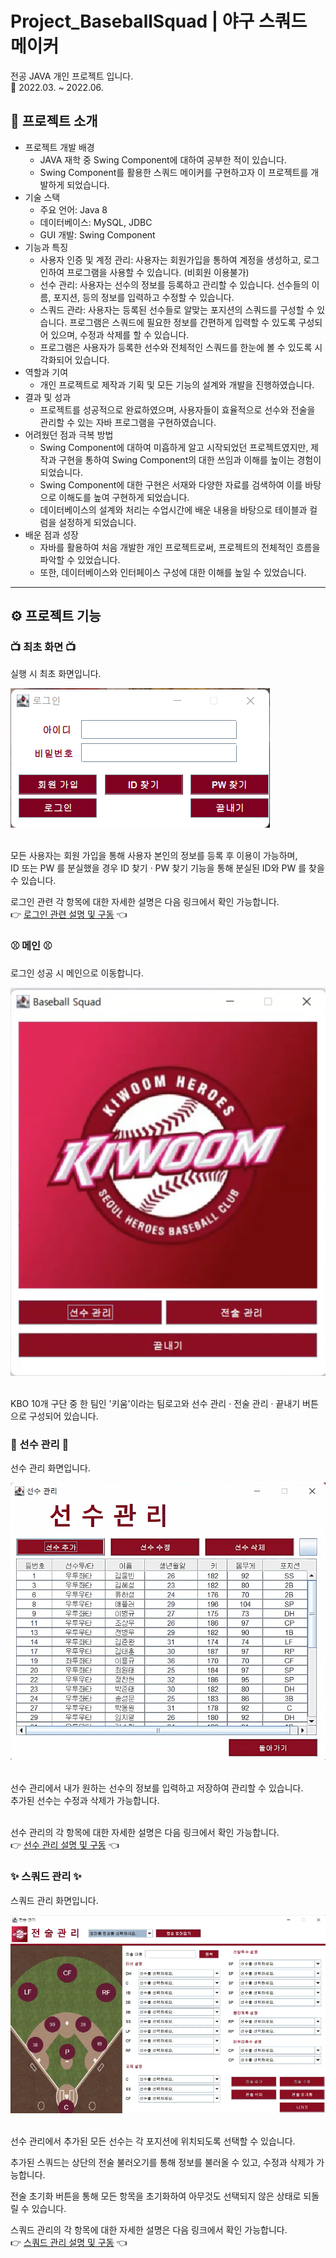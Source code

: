 # Project_BaseballSquad | 야구 스쿼드 메이커

전공 JAVA 개인 프로젝트 입니다.<br/>
📆 2022.03. ~ 2022.06.
<br />

## 📢 프로젝트 소개
 - 프로젝트 개발 배경 
   - JAVA 재학 중 Swing Component에 대하여 공부한 적이 있습니다.
   - Swing Component를 활용한 스쿼드 메이커를 구현하고자 이 프로젝트를 개발하게 되었습니다.
 - 기술 스택
   - 주요 언어: Java 8
   - 데이터베이스: MySQL, JDBC
   - GUI 개발: Swing Component
 - 기능과 특징
   - 사용자 인증 및 계정 관리: 사용자는 회원가입을 통하여 계정을 생성하고, 로그인하여 프로그램을 사용할 수 있습니다. (비회원 이용불가)
   - 선수 관리: 사용자는 선수의 정보를 등록하고 관리할 수 있습니다. 선수들의 이름, 포지션, 등의 정보를 입력하고 수정할 수 있습니다.
   - 스쿼드 관라: 사용자는 등록된 선수들로 알맞는 포지션의 스쿼드를 구성할 수 있습니다. 프로그램은 스쿼드에 필요한 정보를 간편하게 입력할 수 있도록 구성되어 있으며, 수정과 삭제를 할 수 있습니다.
   - 프로그램은 사용자가 등록한 선수와 전체적인 스쿼드를 한눈에 볼 수 있도록 시각화되어 있습니다.
 - 역할과 기여
   - 개인 프로젝트로 제작과 기획 및 모든 기능의 설계와 개발을 진행하였습니다.
 - 결과 및 성과
   - 프로젝트를 성공적으로 완료하였으며, 사용자들이 효율적으로 선수와 전술을 관리할 수 있는 자바 프로그램을 구현하였습니다.
 - 어려웠던 점과 극복 방법
   - Swing Component에 대하여 미흡하게 알고 시작되었던 프로젝트였지만, 제작과 구현을 통하여 Swing Component의 대한 쓰임과 이해를 높이는 경험이 되었습니다.
   - Swing Component에 대한 구현은 서재와 다양한 자료를 검색하여 이를 바탕으로 이해도를 높여 구현하게 되었습니다.
   - 데이터베이스의 설계와 처리는 수업시간에 배운 내용을 바탕으로 테이블과 컬럼을 설정하게 되었습니다.
 - 배운 점과 성장
   - 자바를 활용하여 처음 개발한 개인 프로젝트로써, 프로젝트의 전체적인 흐름을 파악할 수 있었습니다.
   - 또한, 데이터베이스와 인터페이스 구성에 대한 이해를 높일 수 있었습니다.

<hr/>
  
## ⚙️ 프로젝트 기능

### 📺 최초 화면 📺
실행 시 최초 화면입니다.
<div>
  <img src="readme/images/Login.png" />
</div>
<br/>

모든 사용자는 회원 가입을 통해 사용자 본인의 정보를 등록 후 이용이 가능하며,  
ID 또는 PW 를 분실했을 경우 ID 찾기 · PW 찾기 기능을 통해 분실된 ID와 PW 를 찾을 수 있습니다.   

로그인 관련 각 항목에 대한 자세한 설명은 다음 링크에서 확인 가능합니다.  
👉 <a href="https://github.com/wooksun/Project_BaseballSquad/blob/master/readme/Login.md" target="_blank">로그인 관련 설명 및 구동</a> 👈
<br/>

### ⚾ 메인 ⚾
로그인 성공 시 메인으로 이동합니다.
<div>
  <img src="readme/images/main.png" />
</div>
<br/>

KBO 10개 구단 중 한 팀인 '키움'이라는 팀로고와 선수 관리 · 전술 관리 · 끝내기 버튼으로 구성되어 있습니다.
<br/>

### 🏃 선수 관리 🏃
선수 관리 화면입니다.
<div>
  <img src="readme/images/player_management.png" />
</div>
<br/>

선수 관리에서 내가 원하는 선수의 정보를 입력하고 저장하여 관리할 수 있습니다.  
추가된 선수는 수정과 삭제가 가능합니다.  
<br/>

선수 관리의 각 항목에 대한 자세한 설명은 다음 링크에서 확인 가능합니다.  
👉 <a href="https://github.com/wooksun/Project_BaseballSquad/blob/master/readme/Player.md" target="_blank">선수 관리 설명 및 구동</a> 👈
<br/>

### ✨ 스쿼드 관리 ✨
스쿼드 관리 화면입니다.  
<div>
  <img src="readme/images/squad_management.png" />
</div>
<br/>
 
선수 관리에서 추가된 모든 선수는 각 포지션에 위치되도록 선택할 수 있습니다.

추가된 스쿼드는 상단의 전술 불러오기를 통해 정보를 불러올 수 있고, 수정과 삭제가 가능합니다.

전술 초기화 버튼을 통해 모든 항목을 초기화하여 아무것도 선택되지 않은 상태로 되돌릴 수 있습니다.

스쿼드 관리의 각 항목에 대한 자세한 설명은 다음 링크에서 확인 가능합니다.  
👉 <a href="https://github.com/wooksun/Project_BaseballSquad/blob/master/readme/Squad.md" target="_blank">스쿼드 관리 설명 및 구동</a> 👈
<br/>
